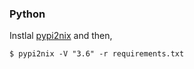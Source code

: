 ### Python

Instlal [pypi2nix](https://github.com/garbas/pypi2nix) and then,

    $ pypi2nix -V "3.6" -r requirements.txt
